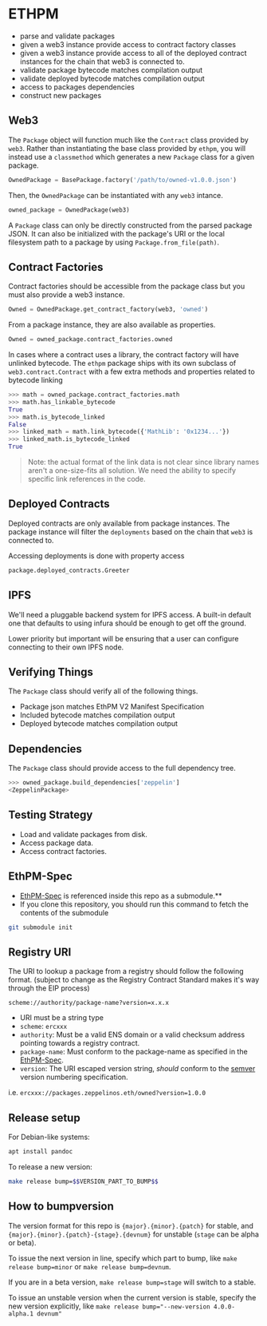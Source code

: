 # ETHPM

* parse and validate packages
* given a web3 instance provide access to contract factory classes
* given a web3 instance provide access to all of the deployed contract instances for the chain that web3 is connected to.
* validate package bytecode matches compilation output
* validate deployed bytecode matches compilation output
* access to packages dependencies
* construct new packages 


## Web3

The `Package` object will function much like the `Contract` class provided by `web3`.  Rather than instantiating the base class provided by `ethpm`, you will instead use a `classmethod` which generates a new `Package` class for a given package.

```python
OwnedPackage = BasePackage.factory('/path/to/owned-v1.0.0.json')
```

Then, the `OwnedPackage` can be instantiated with any `web3` intance.

```python
owned_package = OwnedPackage(web3)
```

A `Package` class can only be directly constructed from the parsed package JSON. It can also be initialized with the package's URI or the local filesystem path to a package by using `Package.from_file(path)`.


## Contract Factories

Contract factories should be accessible from the package class but you must
also provide a web3 instance.

```python
Owned = OwnedPackage.get_contract_factory(web3, 'owned')
```

From a package instance, they are also available as properties.

```python
Owned = owned_package.contract_factories.owned
```

In cases where a contract uses a library, the contract factory will have
unlinked bytecode.  The `ethpm` package ships with its own subclass of
`web3.contract.Contract` with a few extra methods and properties related to
bytecode linking


```python
>>> math = owned_package.contract_factories.math
>>> math.has_linkable_bytecode
True
>>> math.is_bytecode_linked
False
>>> linked_math = math.link_bytecode({'MathLib': '0x1234...'})
>>> linked_math.is_bytecode_linked
True
```

> Note: the actual format of the link data is not clear since library names
> aren't a one-size-fits all solution.  We need the ability to specify specific
> link references in the code.


## Deployed Contracts

Deployed contracts are only available from package instances.  The package
instance will filter the `deployments` based on the chain that `web3` is
connected to.

Accessing deployments is done with property access

```python
package.deployed_contracts.Greeter
```


## IPFS

We'll need a pluggable backend system for IPFS access.  A built-in default one
that defaults to using infura should be enough to get off the ground.

Lower priority but important will be ensuring that a user can configure
connecting to their own IPFS node.


## Verifying Things

The `Package` class should verify all of the following things.

* Package json matches EthPM V2 Manifest Specification
* Included bytecode matches compilation output
* Deployed bytecode matches compilation output

    
## Dependencies

The `Package` class should provide access to the full dependency tree.

```python
>>> owned_package.build_dependencies['zeppelin']
<ZeppelinPackage>
```
    

## Testing Strategy

* Load and validate packages from disk.
* Access package data.
* Access contract factories.


## EthPM-Spec

* [EthPM-Spec](https://github.com/ethpm/ethpm-spec) is referenced inside this repo as a submodule.**
* If you clone this repository, you should run this command to fetch the contents of the submodule
```sh
git submodule init
```

## Registry URI 

The URI to lookup a package from a registry should follow the following format. (subject to change as the Registry Contract Standard makes it's way through the EIP process)

```
scheme://authority/package-name?version=x.x.x
```

* URI must be a string type
* `scheme`: `ercxxx` 
* `authority`: Must be a valid ENS domain or a valid checksum address pointing towards a registry contract.
* `package-name`: Must conform to the package-name as specified in the [EthPM-Spec](http://ethpm-spec.readthedocs.io/en/latest/package-spec.html#package-name).
* `version`: The URI escaped version string, *should* conform to the [semver](http://semver.org/) version numbering specification.

i.e. `ercxxx://packages.zeppelinos.eth/owned?version=1.0.0`


## Release setup
For Debian-like systems:

```sh
apt install pandoc
```

To release a new version:

```sh
make release bump=$$VERSION_PART_TO_BUMP$$
```

## How to bumpversion
The version format for this repo is `{major}.{minor}.{patch}` for stable, and `{major}.{minor}.{patch}-{stage}.{devnum}` for unstable (`stage` can be alpha or beta).

To issue the next version in line, specify which part to bump, like `make release bump=minor` or `make release bump=devnum`.

If you are in a beta version, `make release bump=stage` will switch to a stable.

To issue an unstable version when the current version is stable, specify the new version explicitly, like `make release bump="--new-version 4.0.0-alpha.1 devnum"`
